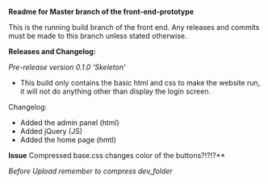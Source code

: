 **Readme for Master branch of the front-end-prototype**

This is the running build branch of the front end. Any releases and commits must be made to this branch unless stated otherwise.

**Releases and Changelog:**

*Pre-release version 0.1.0 'Skeleton'*
- This build only contains the basic html and css to make the website run, it will not do anything other than display the login screen.


Changelog:
- Added the admin panel (html)
- Added jQuery (JS)
- Added the home page (hmtl)



**Issue** Compressed base.css changes color of the buttons?!?!?**



*Before Upload remember to compress dev_folder*
